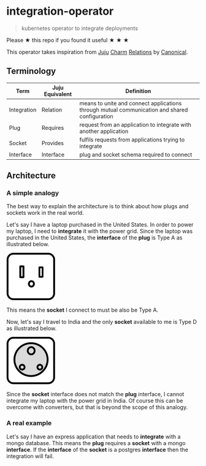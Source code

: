 # integration-operator

> kubernetes operator to integrate deployments

Please ★ this repo if you found it useful ★ ★ ★

This operator takes inspiration from [Juju](https://juju.is) [Charm](https://juju.is/docs/sdk)
[Relations](https://juju.is/docs/sdk/relations) by [Canonical](https://canonical.com).

## Terminology

| Term        | Juju Equivalent | Definition                                                                                    |
| ----------- | --------------- | --------------------------------------------------------------------------------------------- |
| Integration | Relation        | means to unite and connect applications through mutual communication and shared configuration |
| Plug        | Requires        | request from an application to integrate with another application                             |
| Socket      | Provides        | fulfils requests from applications trying to integrate                                        |
| Interface   | Interface       | plug and socket schema required to connect                                                    |

## Architecture

### A simple analogy

The best way to explain the architecture is to think about how plugs and sockets work in the real world.

Let's say I have a laptop purchased in the United States. In order to power my laptop, I need to **integrate** it with the power grid.
Since the laptop was purchased in the United States, the **interface** of the **plug** is Type A as illustrated below.

![Type A](images/typea.png)

This means the **socket** I connect to must be also be Type A.

Now, let's say I travel to India and the only **socket** available to me is Type D as illustrated below.

![Type D](images/typed.png)

Since the **socket** interface does not match the **plug** interface, I cannot integrate my laptop with the power grid in India. Of course
this can be overcome with converters, but that is beyond the scope of this analogy.

### A real example

Let's say I have an express application that needs to **integrate** with a mongo database. This means the **plug** requires a **socket**
with a mongo **interface**. If the **interface** of the **socket** is a postgres **interface** then the integration will fail.
